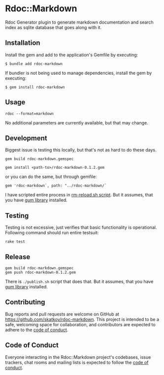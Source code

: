 # Rdoc::Markdown
Rdoc Generator plugin to generate markdown documentation and search index as sqlite database that goes along with it.

## Installation

Install the gem and add to the application's Gemfile by executing:

    $ bundle add rdoc-markdown

If bundler is not being used to manage dependencies, install the gem by executing:

    $ gem install rdoc-markdown

## Usage

`rdoc --format=markdown`

No additional parameters are currently available, but that may change.

## Development
Biggest issue is testing this locally, but that's not as hard to do these days.

```
gem build rdoc-markdown.gemspec
```

```
gem install <path-to>/rdoc-markdown-0.1.2.gem
```

or you can do the same, but through gemfile:

```
gem 'rdoc-markdown`, path: "../rdoc-markdown/`
```

I have scripted entire process in [rm-reload.sh script](https://github.com/skatkov/gum/blob/master/rm-reload.sh). But it assumes, that you have [gum library](https://github.com/charmbracelet/gum) installed.

## Testing
Testing is not excessive, just verifies that basic functionality is operational. Following command should run entire testsuit:

```
rake test
```

## Release
```
gem build rdoc-markdown.gemspec
gem push rdoc-markdown-0.1.2.gem
```

There is `./publish.sh` script that does that. But it assumes, that you have [gum library](https://github.com/charmbracelet/gum) installed.

## Contributing

Bug reports and pull requests are welcome on GitHub at https://github.com/skatkov/rdoc-markdown. This project is intended to be a safe, welcoming space for collaboration, and contributors are expected to adhere to the [code of conduct](https://github.com/skatkov/rdoc-markdown/blob/master/CODE_OF_CONDUCT.md).

## Code of Conduct

Everyone interacting in the Rdoc::Markdown project's codebases, issue trackers, chat rooms and mailing lists is expected to follow the [code of conduct](https://github.com/skatkov/rdoc-markdown/blob/master/CODE_OF_CONDUCT.md).
